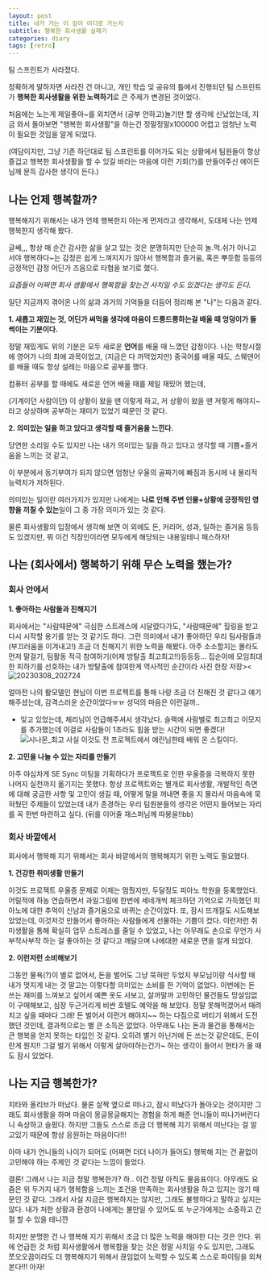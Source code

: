```yaml
---
layout: post
title: 내가 가는 이 길이 어디로 가는지
subtitle: 행복한 회사생활 실패기
categories: diary
tags: [retro]
---
```


팀 스프린트가 사라졌다.

정확하게 말하자면 사라진 건 아니고, 개인 학습 및 공유의 틀에서 진행되던 팀 스프린트가
**행복한 회사생활을 위한 노력하기**로 큰 주제가 변경된 것이었다.

처음에는 노는게 제일좋아~를 외치면서 (공부 안하고)놀기만 할 생각에 신났었는데,
지금 와서 돌아보면 "행복한 회사생활"을 하는건 정말정말x100000 어렵고 엄청난 노력이 필요한 것임을 알게 되었다.

(여담이지만, 그냥 기존 하던대로 팀 스프린트를 이어가도 되는 상황에서 팀원들이 항상 즐겁고 행복한 회사생활을 할 수 있길 바라는 마음에 이런 기회(?)를 만들어주신 에이든님께 문득 감사한 생각이 든다.)


## 나는 언제 행복할까?
행복해지기 위해서는 내가 언제 행복한지 아는게 먼저라고 생각해서, 도대체 나는 언제 행복한지 생각해 봤다.

글쎄,,, 항상 매 순간 감사한 삶을 살고 있는 것은 분명하지만 단순히 놀.먹.쉬가 아니고서야 행복하다~는 감정은 쉽게 느껴지지가 않아서
행복함과 즐거움, 혹은 뿌듯함 등등의 긍정적인 감정 어딘가 즈음으로 타협을 보기로 했다.

*요즘들어 어쩌면 회사 생활에서 행복함을 찾는건 사치일 수도 있겠다는 생각도 든다.*

일단 지금까지 겪어온 나의 삶과 과거의 기억들을 더듬어 정리해 본 "나"는 다음과 같다.

**1. 새롭고 재밌는 것, 어딘가 써먹을 생각에 마음이 드릉드릉하는걸 배울 때 엉덩이가 들썩이는 기분이다.**

정말 재밌게도 위의 기분은 모두 새로운 **언어**를 배울 때 느꼈던 감정이다.
나는 학창시절에 영어가 나의 최애 과목이었고, (지금은 다 까먹었지만) 중국어를 배울 때도, 스웨덴어를 배울 때도 항상 설레는 마음으로 공부를 했다.

컴퓨터 공부를 할 때에도 새로운 언어 배울 때를 제일 재밌어 했는데,

(기계이던 사람이던) 이 상황이 왔을 땐 이렇게 하고, 저 상황이 왔을 땐 저렇게 해야지~ 라고 상상하며 공부하는 재미가 있었기 때문인 것 같다.

**2. 의미있는 일을 하고 있다고 생각할 때 즐거움을 느낀다.**

당연한 소리일 수도 있지만 나는 내가 의미있는 일을 하고 있다고 생각할 때 기쁨+즐거움을 느끼는 것 같고,

이 부분에서 동기부여가 되지 않으면 엄청난 우울의 골짜기에 빠짐과 동시에 내 물리적 능력치가 저하된다.

의미있는 일이란 여러가지가 있지만
나에게는 **나로 인해 주변 인물+상황에 긍정적인 영향을 끼칠 수 있는**일이 그 중 가장 의미가 있는 것 같다.

물론 회사생활의 입장에서 생각해 보면 이 외에도 돈, 커리어, 성과, 일하는 즐거움 등등도 있겠지만, 뭐 이건 직장인이라면 모두에게 해당되는 내용일테니 패스하자!


## 나는 (회사에서) 행복하기 위해 무슨 노력을 했는가?
### 회사 안에서
**1. 좋아하는 사람들과 친해지기**

회사에서는 "사람때문에" 극심한 스트레스에 시달렸다가도, "사람때문에" 힐링을 받고 다시 시작할 용기를 얻는 것 같기도 하다.
그런 의미에서 내가 좋아하던 우리 팀사람들과 (부끄러움을 이겨내고!) 조금 더 친해지기 위한 노력을 해봤다.
아주 소소할지는 몰라도 먼저 말걸기, 팀활동 적극 참여하기(어제 방탈출 최고최고!!)등등등...
집순이에 모임최대한 피하기를 선호하는 내가 방탈출에 참여한게 역사적인 순간이라 사진 한장 저장><
![20230308_202724](https://user-images.githubusercontent.com/47856202/223933209-19493ca9-7859-458a-9350-7be061cbe6be.jpg)

얼마전 나의 뢀모델인 현님이 이번 프로젝트를 통해 나랑 조금 더 친해진 것 같다고 얘기해주셨는데, 감격스러운 순간이었다ㅠㅠ 성덕의 마음은 이런걸까..

+ 잊고 있었는데, 체리님이 언급해주셔서 생각났다. 슬랙에 사람별로 최고최고 이모지를 추가했는데 이걸로 사람들이 1초라도 힘을 받는 시간이 되면 좋겠다!
![시나몬_최고](https://user-images.githubusercontent.com/47856202/223933310-0e260914-459f-4e01-b465-14c619bb815d.png)
사실 이것도 전 프로젝트에서 애린님한테 배워 온 스킬이다.


**2. 고민을 나눌 수 있는 자리를 만들기**

아주 야심차게 SE Sync 미팅을 기획하다가 프로젝트로 인한 우울증을 극복하지 못한 나머지 실천까지 옮기지는 못했다.
항상 프로젝트와는 별개로 회사생활, 개발적인 측면에 대해 궁금한 사항 및 고민이 생길 때, 어떻게 말을 꺼내면 좋을 지 몰라서 마음속에 묵혀뒀던 주제들이 있었는데
내가 존경하는 우리 팀원분들의 생각은 어떤지 들어보는 자리를 꼭 한번 마련하고 싶다. (뒤를 이어줄 재스퍼님께 따봉을!!bb)

### 회사 바깥에서
회사에서 행복해 지기 위해서는 회사 바깥에서의 행복해지기 위한 노력도 필요했다.

**1. 건강한 취미생활 만들기**

이것도 프로젝트 우울증 문제로 이제는 멈췄지만, 두달정도 피아노 학원을 등록했었다.
어릴적에 하농 연습하면서 과일그림에 한번에 세네개씩 체크하던 기억으로 가득했던 피아노에 대한 추억이 신남과 즐거움으로 바뀌는 순간이었다.
또, 잠시 뜨개질도 시도해보았었는데, 이것저것 만들어서 좋아하는 사람들에게 선물하는 기쁨이 컸다.
이런저런 취미생활을 통해 확실히 업무 스트레스를 줄일 수 있었고, 나는 아무래도 손으로 무언가 사부작사부작 하는 걸 좋아하는 것 같다고 깨달으며 나에대한 새로운 면을 알게 되었다.

**2. 이런저런 소비해보기**

그동안 물욕(?)이 별로 없어서, 돈을 벌어도 그냥 묵혀만 두었지 부모님이랑 식사할 때 내가 멋지게 내는 것 말고는 이렇다할 의미있는 소비를 한 기억이 없었다.
이번에는 돈 쓰는 재미를 느껴보고 싶어서 예쁜 옷도 사보고, 살까말까 고민하던 물건들도 망설임없이 구매해보고, 심장 두근거리게 비싼 호텔도 예약을 해 보았다.
정말 못해먹겠어서 때려치고 싶을 때마다 그래! 돈 벌어서 이런거 해야지~~ 하는 다짐으로 버티기 위해서 도전했던 것인데,
결과적으로는 별 큰 소득은 없었다. 아무래도 나는 돈과 물건을 통해서는 큰 행복을 얻지 못하는 타입인 것 같다.
오히려 별거 아닌거에 돈 쓰는것 같은데도, 돈이란게 뭔지!! 그걸 벌기 위해서 이렇게 살아야하는건가~ 하는 생각이 들어서 현타가 올 때도 잠시 있었다.

## 나는 지금 행복한가?
치타와 올리브가 떠났다. 물론 살짝 옆으로 떠나고, 잠시 떠났다가 돌아오는 것이지만
그래도 회사생활을 하며 마음이 몽글몽글해지는 경험을 하게 해준 언니들이 떠나가버린다니 속상하고 슬펐다.
하지만 그들도 스스로 조금 더 행복해 지기 위해서 떠난다는 걸 알고있기 때문에 항상 응원하는 마음이다!!!

아마 내가 언니들의 나이가 되어도 (어쩌면 더더 나이가 들어도) 행복해 지는 건 끝없이 고민해야 하는 주제인 것 같다는 느낌이 들었다.


결론! 그래서 나는 지금 정말 행복한가?
하.. 이건 정말 아직도 물음표이다.
아무래도 요즘은 위 두가지 내가 행복함을 느끼는 조건을 만족하는 회사생활을 하고 있지는 않기 때문인 것 같다.
그래서 사실 지금은 행복하지는 않지만, 그래도 불행하다고 말하고 싶지는 않다. 내가 처한 상황과 환경이 나에게는 불만일 수 있어도 또 누군가에게는 소중하고 간절 할 수 있을 테니깐

하지만 분명한 건 나 행복해 지기 위해서 조금 더 많은 노력을 해야한 다는 것은 안다.
위에 언급한 것 처럼 회사생활에서 행복함을 찾는 것은 정말 사치일 수도 있지만, 
그래도 쪼오오끔이라도 더 행복해지기 위해서 끊임없이 노력할 수 있도록 스스로 파이팅을 외쳐본다!!! 아자!



